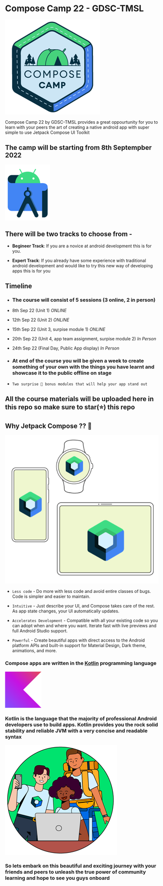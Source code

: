 # Compose Camp 22 - GDSC-TMSL

![Compose Camp Logo](./ComposeCampLogo.png)

Compose Camp 22 by GDSC-TMSL provides a great oppourtunity for you to learn with your peers the art of creating a native android app with super simple to use Jetpack Compose UI Toolkit

## The camp will be starting from **8th Septempber 2022**

![Android Studio Logo](./Android%20Studio.png)

## There will be two tracks to choose from -

- **Begineer Track**: If you are a novice at android development this is for you.

- **Expert Track**: If you already have some experience with traditional android development and would like to try this new way of developing apps this is for you

## Timeline

- ### The course will consist of **5 sessions (3 online, 2 in person)**

- 8th Sep 22 (Unit 1) _ONLINE_

- 12th Sep 22 (Unit 2) _ONLINE_

- 15th Sep 22 (Unit 3, surpise module 1) _ONLINE_

- 20th Sep 22 (Unit 4, app team assignment, surpise module 2) _In Person_

- 24th Sep 22 (Final Day, Public App display) _In Person_

- ### At end of the course you will be given a week to create something of your own with the things you have learnt and showcase it to the public offline on stage

- `Two surprise 🤩 bonus modules that will help your app stand out`

## All the course materials will be uploaded here in this repo so make sure to star(⭐) this repo

## Why Jetpack Compose ?? 🤔

![Jetpack Compose Logo](./ComposeLogo.png)

- `Less code` - Do more with less code and avoid entire classes of bugs. Code is simpler and easier to maintain.

- `Intuitive` - Just describe your UI, and Compose takes care of the rest. As app state changes, your UI automatically updates.

- `Accelerates Development` - Compatible with all your existing code so you can adopt when and where you want. Iterate fast with live previews and full Android Studio support.

- `Powerful` - Create beautiful apps with direct access to the Android platform APIs and built-in support for Material Design, Dark theme, animations, and more.

### Compose apps are written in the [Kotlin](https://developer.android.com/kotlin) programming language

![Kotlin Logo](./Kotlin.png)

### Kotlin is the language that the majority of professional Android developers use to build apps. Kotlin provides you the rock solid stability and reliable JVM with a very concise and readable syntax

![Community Learning](./Community%20Learning.png)

### So lets embark on this beautiful and exciting journey with your friends and peers to unleash the true power of community learning and hope to see you guys onboard
